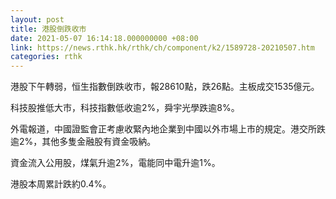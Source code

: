 ```yaml
---
layout: post
title: 港股倒跌收市
date: 2021-05-07 16:14:18.000000000 +08:00
link: https://news.rthk.hk/rthk/ch/component/k2/1589728-20210507.htm
categories: rthk
---
```


港股下午轉弱，恒生指數倒跌收市，報28610點，跌26點。主板成交1535億元。

科技股推低大市，科技指數低收逾2%，舜宇光學跌逾8%。

外電報道，中國證監會正考慮收緊內地企業到中國以外市場上市的規定。港交所跌逾2%，其他多隻金融股有資金吸納。

資金流入公用股，煤氣升逾2%，電能同中電升逾1%。

港股本周累計跌約0.4%。
